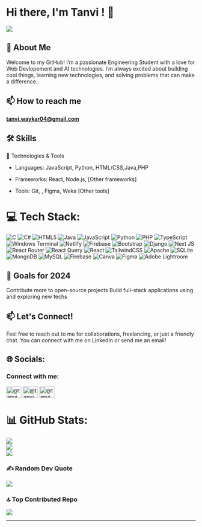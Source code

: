 # Hi there, I'm Tanvi ! 👋

[![](https://visitcount.itsvg.in/api?id=tanviway48&icon=4&color=10)](https://visitcount.itsvg.in)

## 🚀 About Me
Welcome to my GitHub! I’m a passionate Engineering Student with a love for Web Devlopement and AI technologies. I’m always excited about building cool things, learning new technologies, and solving problems that can make a difference.



## 📫 How to reach me 
 **tanvi.waykar04@gmail.com**



## 🛠 Skills
🔧 Technologies & Tools

 - Languages: JavaScript, Python, HTML/CSS,Java,PHP 

 - Frameworks: React, Node.js, [Other frameworks]

 - Tools: Git, , Figma, Weka   [Other tools]


# 💻 Tech Stack:
![C](https://img.shields.io/badge/c-%2300599C.svg?style=for-the-badge&logo=c&logoColor=white) ![C#](https://img.shields.io/badge/c%23-%23239120.svg?style=for-the-badge&logo=csharp&logoColor=white) ![HTML5](https://img.shields.io/badge/html5-%23E34F26.svg?style=for-the-badge&logo=html5&logoColor=white) ![Java](https://img.shields.io/badge/java-%23ED8B00.svg?style=for-the-badge&logo=openjdk&logoColor=white) ![JavaScript](https://img.shields.io/badge/javascript-%23323330.svg?style=for-the-badge&logo=javascript&logoColor=%23F7DF1E) ![Python](https://img.shields.io/badge/python-3670A0?style=for-the-badge&logo=python&logoColor=ffdd54) ![PHP](https://img.shields.io/badge/php-%23777BB4.svg?style=for-the-badge&logo=php&logoColor=white) ![TypeScript](https://img.shields.io/badge/typescript-%23007ACC.svg?style=for-the-badge&logo=typescript&logoColor=white) ![Windows Terminal](https://img.shields.io/badge/Windows%20Terminal-%234D4D4D.svg?style=for-the-badge&logo=windows-terminal&logoColor=white) ![Netlify](https://img.shields.io/badge/netlify-%23000000.svg?style=for-the-badge&logo=netlify&logoColor=#00C7B7) ![Firebase](https://img.shields.io/badge/firebase-%23039BE5.svg?style=for-the-badge&logo=firebase) ![Bootstrap](https://img.shields.io/badge/bootstrap-%238511FA.svg?style=for-the-badge&logo=bootstrap&logoColor=white) ![Django](https://img.shields.io/badge/django-%23092E20.svg?style=for-the-badge&logo=django&logoColor=white) ![Next JS](https://img.shields.io/badge/Next-black?style=for-the-badge&logo=next.js&logoColor=white) ![React Router](https://img.shields.io/badge/React_Router-CA4245?style=for-the-badge&logo=react-router&logoColor=white) ![React Query](https://img.shields.io/badge/-React%20Query-FF4154?style=for-the-badge&logo=react%20query&logoColor=white) ![React](https://img.shields.io/badge/react-%2320232a.svg?style=for-the-badge&logo=react&logoColor=%2361DAFB) ![TailwindCSS](https://img.shields.io/badge/tailwindcss-%2338B2AC.svg?style=for-the-badge&logo=tailwind-css&logoColor=white) ![Apache](https://img.shields.io/badge/apache-%23D42029.svg?style=for-the-badge&logo=apache&logoColor=white) ![SQLite](https://img.shields.io/badge/sqlite-%2307405e.svg?style=for-the-badge&logo=sqlite&logoColor=white) ![MongoDB](https://img.shields.io/badge/MongoDB-%234ea94b.svg?style=for-the-badge&logo=mongodb&logoColor=white) ![MySQL](https://img.shields.io/badge/mysql-4479A1.svg?style=for-the-badge&logo=mysql&logoColor=white) ![Firebase](https://img.shields.io/badge/firebase-a08021?style=for-the-badge&logo=firebase&logoColor=ffcd34) ![Canva](https://img.shields.io/badge/Canva-%2300C4CC.svg?style=for-the-badge&logo=Canva&logoColor=white) ![Figma](https://img.shields.io/badge/figma-%23F24E1E.svg?style=for-the-badge&logo=figma&logoColor=white) ![Adobe Lightroom](https://img.shields.io/badge/Adobe%20Lightroom-31A8FF.svg?style=for-the-badge&logo=Adobe%20Lightroom&logoColor=white)




## 🎯 Goals for 2024


Contribute more to open-source projects
Build full-stack applications using and exploring new techs



## 📫 Let's Connect!
Feel free to reach out to me for collaborations, freelancing, or just a friendly chat. You can connect with me on LinkedIn or send me an email!





## 🌐 Socials:
<h3 align="left">Connect with me:</h3>
<p align="left">
<a href="https://linkedin.com/in/[@tanviwaykar](linkedin.com/in/tanvi-waykar-9a6131271)" target="blank"><img align="center" src="https://raw.githubusercontent.com/rahuldkjain/github-profile-readme-generator/master/src/images/icons/Social/linked-in-alt.svg" alt="@tanviwaykar" height="30" width="40" /></a>
<a href="https://www.hackerrank.com/@tanvi_waykar04" target="blank"><img align="center" src="https://raw.githubusercontent.com/rahuldkjain/github-profile-readme-generator/master/src/images/icons/Social/hackerrank.svg" alt="@tanvi_waykar04" height="30" width="40" /></a>
<a href="https://www.leetcode.com/@tanviwaykar04" target="blank"><img align="center" src="https://raw.githubusercontent.com/rahuldkjain/github-profile-readme-generator/master/src/images/icons/Social/leet-code.svg" alt="@tanviwaykar04" height="30" width="40" /></a>
</p>





# 📊 GitHub Stats:

![](https://github-readme-stats.vercel.app/api?username=tanviway48&theme=default&hide_border=false&include_all_commits=false&count_private=false)<br/>
![](https://github-readme-streak-stats.herokuapp.com/?user=tanviway48&theme=default&hide_border=false)<br/>
![](https://github-readme-stats.vercel.app/api/top-langs/?username=tanviway48&theme=default&hide_border=false&include_all_commits=false&count_private=false&layout=compact)



### ✍️ Random Dev Quote

![](https://quotes-github-readme.vercel.app/api?type=horizontal&theme=light)



### 🔝 Top Contributed Repo

![](https://github-contributor-stats.vercel.app/api?username=tanviway48&limit=5&theme=default&combine_all_yearly_contributions=true)

---




